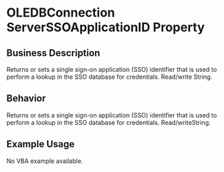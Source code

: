 # OLEDBConnection ServerSSOApplicationID Property

## Business Description
Returns or sets a single sign-on application (SSO) identifier that is used to perform a lookup in the SSO database for credentials. Read/write String.

## Behavior
Returns or sets a single sign-on application (SSO) identifier that is used to perform a lookup in the SSO database for credentials. Read/writeString.

## Example Usage
No VBA example available.